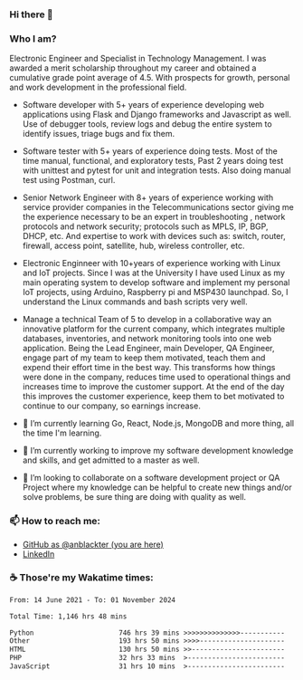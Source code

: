 ### Hi there 👋

### Who I am?
Electronic Engineer and Specialist in Technology Management. I was awarded a merit scholarship throughout my career and obtained a cumulative grade point average of 4.5. With prospects for growth, personal and work development in the professional field. 

* Software developer with 5+ years of experience developing web applications using Flask and Django frameworks and Javascript as well. Use of debugger tools, review logs and debug the entire system to identify issues, triage bugs and fix them.
* Software tester with 5+ years of experience doing tests. Most of the time manual, functional, and exploratory tests, Past 2 years doing test with unittest and pytest for unit and integration tests. Also doing manual test using Postman, curl.
* Senior Network Engineer with 8+ years of experience working with service provider companies in the Telecommunications sector giving me the experience necessary to be an expert in troubleshooting , network protocols and network security; protocols such as MPLS, IP, BGP, DHCP, etc. And expertise to work with devices such as: switch, router, firewall, access point, satellite, hub, wireless controller, etc.
* Electronic Enginneer with 10+years of experience working with Linux and IoT projects. Since I was at the University I have used Linux as my main operating system to develop software and implement my personal IoT projects, using Arduino, Raspberry pi and MSP430 launchpad. So, I understand the Linux commands and bash scripts very well.
* Manage a technical Team of 5 to develop in a collaborative way an innovative platform for the current company, which integrates multiple databases, inventories, and network monitoring tools into one web application. Being the Lead Engineer, main Developer, QA Engineer, engage part of my team to keep them motivated, teach them and expend their effort time in the best way. This transforms how things were done in the company, reduces time used to operational things and increases time to improve the customer support. At the end of the day this improves the customer experience, keep them to bet motivated to continue to our company, so earnings increase.

* 🌱 I’m currently learning Go, React, Node.js, MongoDB and more thing, all the time I'm learning.
* 🔭 I’m currently working to improve my software development knowledge and skills, and get admitted to a master as well.
* 💼 I’m looking to collaborate on a software development project or QA Project where my knowledge can be helpful to create new things and/or solve problems, be sure thing are doing with quality as well.

### 📫 How to reach me: 
* [GitHub as @anblackter (you are here)](https://github.com/anblackter)
* [LinkedIn](https://www.linkedin.com/in/angel-henao-322209ba)

### :coffee: Those're my Wakatime times:
<!--START_SECTION:waka-->

```txt
From: 14 June 2021 - To: 01 November 2024

Total Time: 1,146 hrs 48 mins

Python                     746 hrs 39 mins >>>>>>>>>>>>>>-----------   55.69 %
Other                      193 hrs 50 mins >>>>---------------------   14.46 %
HTML                       130 hrs 50 mins >>-----------------------   09.76 %
PHP                        32 hrs 33 mins  >------------------------   02.43 %
JavaScript                 31 hrs 10 mins  >------------------------   02.33 %
```

<!--END_SECTION:waka-->
